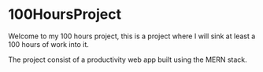# 100HoursProject
Welcome to my 100 hours project, this is a project where I will sink at least a 100 hours of work into it.

The project consist of a productivity web app built using the MERN stack.